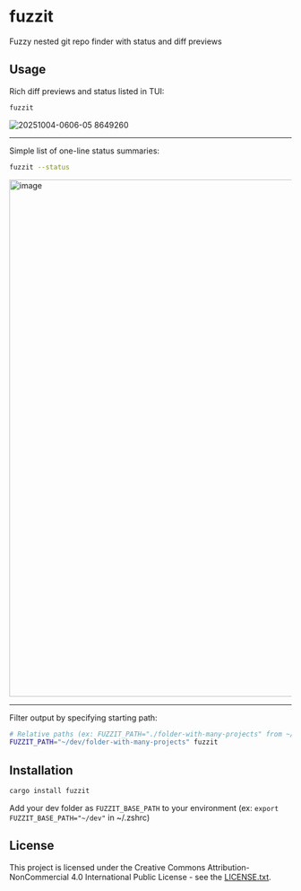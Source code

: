 # fuzzit

Fuzzy nested git repo finder with status and diff previews


## Usage

Rich diff previews and status listed in TUI:
```sh
fuzzit
```

![20251004-0606-05 8649260](https://github.com/user-attachments/assets/993b2261-e95b-43b2-aa7f-13113e9d27b3)

-----

Simple list of one-line status summaries:
```sh
fuzzit --status
```

<img width="1365" height="922" alt="image" src="https://github.com/user-attachments/assets/a3d4b2d5-1132-40d1-9e93-f1feca4b0ae7" />

-----

Filter output by specifying starting path:
```sh
# Relative paths (ex: FUZZIT_PATH="./folder-with-many-projects" from ~/dev) will work
FUZZIT_PATH="~/dev/folder-with-many-projects" fuzzit
```


## Installation

```sh
cargo install fuzzit
```

Add your dev folder as `FUZZIT_BASE_PATH` to your environment (ex: `export FUZZIT_BASE_PATH="~/dev"` in ~/.zshrc)


## License

This project is licensed under the Creative Commons Attribution-NonCommercial 4.0 International Public License - see the [LICENSE.txt](https://github.com/dawitalemu4/fuzzit/blob/main/LICENSE.txt).
